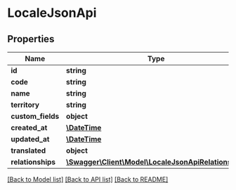 # LocaleJsonApi

## Properties
Name | Type | Description | Notes
------------ | ------------- | ------------- | -------------
**id** | **string** |  | [optional] 
**code** | **string** |  | 
**name** | **string** |  | 
**territory** | **string** |  | 
**custom_fields** | **object** |  | [optional] 
**created_at** | [**\DateTime**](\DateTime.md) |  | 
**updated_at** | [**\DateTime**](\DateTime.md) |  | [optional] 
**translated** | **object** |  | [optional] 
**relationships** | [**\Swagger\Client\Model\LocaleJsonApiRelationships**](LocaleJsonApiRelationships.md) |  | [optional] 

[[Back to Model list]](../../README.md#documentation-for-models) [[Back to API list]](../../README.md#documentation-for-api-endpoints) [[Back to README]](../../README.md)

